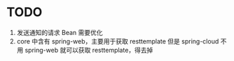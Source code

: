 # TODO

1. 发送通知的请求 Bean 需要优化
2. core 中含有 spring-web，主要用于获取 resttemplate
但是 spring-cloud 不用 spring-web 就可以获取 resttemplate，得去掉